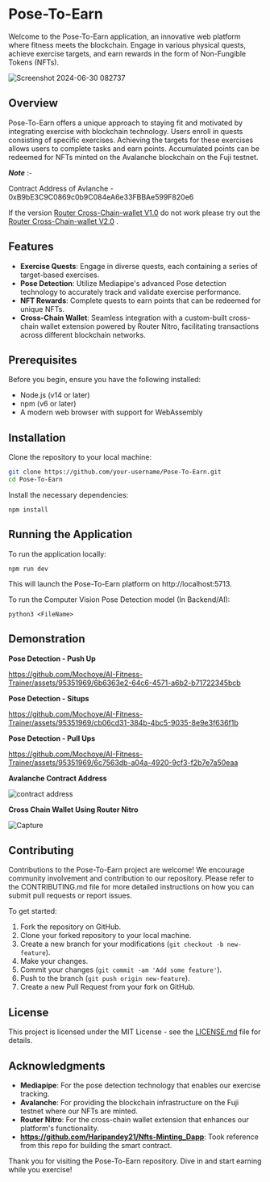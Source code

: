 # Pose-To-Earn

Welcome to the Pose-To-Earn application, an innovative web platform where fitness meets the blockchain. Engage in various physical quests, achieve exercise targets, and earn rewards in the form of Non-Fungible Tokens (NFTs).

![Screenshot 2024-06-30 082737](https://github.com/Mochoye/Pose-to-Earn/assets/95351969/eecc56cd-9d5f-4b2e-86f5-94e4e270b405)

## Overview

Pose-To-Earn offers a unique approach to staying fit and motivated by integrating exercise with blockchain technology. Users enroll in quests consisting of specific exercises. Achieving the targets for these exercises allows users to complete tasks and earn points. Accumulated points can be redeemed for NFTs minted on the Avalanche blockchain on the Fuji testnet.

**_Note_** :-

Contract Address of Avlanche - 0xB9bE3C9C0869c0b9C084eA6e33FBBAe599F820e6




If the version [Router Cross-Chain-wallet V1.0](https://github.com/Mochoye/Pose-to-Earn/tree/main/extension)  do not work please try out the  [Router Cross-Chain-wallet V2.0](https://github.com/Mochoye/Pose-to-Earn/tree/main/router-extensions)
.

## Features

- **Exercise Quests**: Engage in diverse quests, each containing a series of target-based exercises.
- **Pose Detection**: Utilize Mediapipe's advanced Pose detection technology to accurately track and validate exercise performance.
- **NFT Rewards**: Complete quests to earn points that can be redeemed for unique NFTs.
- **Cross-Chain Wallet**: Seamless integration with a custom-built cross-chain wallet extension powered by Router Nitro, facilitating transactions across different blockchain networks.

## Prerequisites

Before you begin, ensure you have the following installed:
- Node.js (v14 or later)
- npm (v6 or later)
- A modern web browser with support for WebAssembly

## Installation

Clone the repository to your local machine:

```bash
git clone https://github.com/your-username/Pose-To-Earn.git
cd Pose-To-Earn
```

Install the necessary dependencies:

```
npm install
```


## Running the Application


To run the application locally:

```
npm run dev
```

This will launch the Pose-To-Earn platform on http://localhost:5713.

To run the Computer Vision Pose Detection model (In Backend/AI):

```
python3 <FileName>
```


## Demonstration

**Pose Detection - Push Up**


https://github.com/Mochoye/AI-Fitness-Trainer/assets/95351969/6b6363e2-64c6-4571-a6b2-b71722345bcb

**Pose Detection - Situps**


https://github.com/Mochoye/AI-Fitness-Trainer/assets/95351969/cb06cd31-384b-4bc5-9035-8e9e3f636f1b

**Pose Detection - Pull Ups**


https://github.com/Mochoye/AI-Fitness-Trainer/assets/95351969/6c7563db-a04a-4920-9cf3-f2b7e7a50eaa

**Avalanche Contract Address**

![contract address](https://github.com/Mochoye/AI-Fitness-Trainer/assets/95351969/521e45fa-9c3d-4706-a8af-71d40a58544d)

**Cross Chain Wallet Using Router Nitro**

![Capture](https://github.com/Mochoye/Pose-to-Earn/assets/95351969/dedab2fb-82d4-4e19-9827-567ebd8ca328)





## Contributing

Contributions to the Pose-To-Earn project are welcome! We encourage community involvement and contribution to our repository. Please refer to the CONTRIBUTING.md file for more detailed instructions on how you can submit pull requests or report issues.

To get started:
1. Fork the repository on GitHub.
2. Clone your forked repository to your local machine.
3. Create a new branch for your modifications (`git checkout -b new-feature`).
4. Make your changes.
5. Commit your changes (`git commit -am 'Add some feature'`).
6. Push to the branch (`git push origin new-feature`).
7. Create a new Pull Request from your fork on GitHub.

## License

This project is licensed under the MIT License - see the [LICENSE.md](LICENSE) file for details.

## Acknowledgments

- **Mediapipe**: For the pose detection technology that enables our exercise tracking.
- **Avalanche**: For providing the blockchain infrastructure on the Fuji testnet where our NFTs are minted.
- **Router Nitro**: For the cross-chain wallet extension that enhances our platform's functionality.
- **https://github.com/Haripandey21/Nfts-Minting_Dapp**: Took reference from this repo for building the smart contract.

Thank you for visiting the Pose-To-Earn repository. Dive in and start earning while you exercise!


